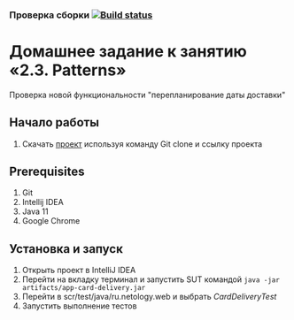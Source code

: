### Проверка сборки [![Build status](https://ci.appveyor.com/api/projects/status/qvi0m3cq9lqll03s?svg=true)](https://ci.appveyor.com/project/usoltsevjr/newdeliverycard)

# Домашнее задание к занятию «2.3. Patterns»
Проверка новой функциональности "перепланирование даты доставки"

## Начало работы 
1. Скачать [проект](https://github.com/usoltsevjr/NewDeliveryCard) используя команду Git clone и ссылку проекта


## Prerequisites 
1. Git
1. Intellij IDEA
1. Java 11
1. Google Chrome

## Установка и запуск
1. Открыть проект в IntelliJ IDEA
1. Перейти на вкладку терминал и запустить SUT командой `java -jar artifacts/app-card-delivery.jar`
1. Перейти в scr/test/java/ru.netology.web и выбрать *CardDeliveryTest*
1. Запустить выполнение тестов 
